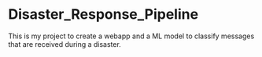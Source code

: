 # Disaster_Response_Pipeline
This is my project to create a webapp and a ML model to classify messages that are received during a disaster.
